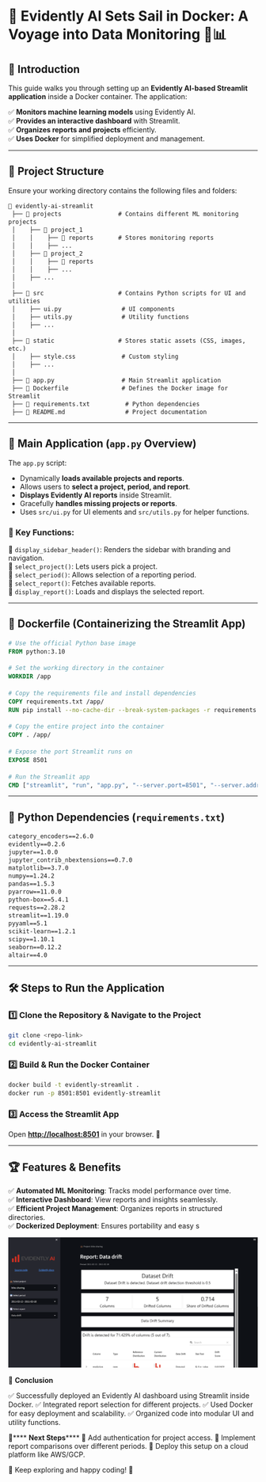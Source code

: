 # 🚢 Evidently AI Sets Sail in Docker: A Voyage into Data Monitoring 🐳📊

## 📌 Introduction

This guide walks you through setting up an **Evidently AI-based Streamlit application** inside a Docker container. The application:

✅ **Monitors machine learning models** using Evidently AI.  
✅ **Provides an interactive dashboard** with Streamlit.  
✅ **Organizes reports and projects** efficiently.  
✅ **Uses Docker** for simplified deployment and management.  

---

## 📂 Project Structure

Ensure your working directory contains the following files and folders:

```
📁 evidently-ai-streamlit
 ├── 📂 projects                # Contains different ML monitoring projects
 │    ├── 📂 project_1
 │    │    ├── 📂 reports       # Stores monitoring reports
 │    │    ├── ...
 │    ├── 📂 project_2
 │    │    ├── 📂 reports
 │    │    ├── ...
 │    ├── ...
 │
 ├── 📂 src                     # Contains Python scripts for UI and utilities
 │    ├── ui.py                 # UI components
 │    ├── utils.py              # Utility functions
 │    ├── ...
 │
 ├── 📂 static                  # Stores static assets (CSS, images, etc.)
 │    ├── style.css             # Custom styling
 │    ├── ...
 │
 ├── 📄 app.py                   # Main Streamlit application
 ├── 📄 Dockerfile               # Defines the Docker image for Streamlit
 ├── 📄 requirements.txt          # Python dependencies
 ├── 📄 README.md                 # Project documentation
```

---

## 📝 Main Application (`app.py` Overview)

The `app.py` script:

- Dynamically **loads available projects and reports**.
- Allows users to **select a project, period, and report**.
- **Displays Evidently AI reports** inside Streamlit.
- Gracefully **handles missing projects or reports**.
- Uses `src/ui.py` for UI elements and `src/utils.py` for helper functions.

### 🔑 Key Functions:

🔹 `display_sidebar_header()`: Renders the sidebar with branding and navigation.  
🔹 `select_project()`: Lets users pick a project.  
🔹 `select_period()`: Allows selection of a reporting period.  
🔹 `select_report()`: Fetches available reports.  
🔹 `display_report()`: Loads and displays the selected report.  

---

## 🐳 Dockerfile (Containerizing the Streamlit App)

```dockerfile
# Use the official Python base image
FROM python:3.10

# Set the working directory in the container
WORKDIR /app

# Copy the requirements file and install dependencies
COPY requirements.txt /app/
RUN pip install --no-cache-dir --break-system-packages -r requirements.txt

# Copy the entire project into the container
COPY . /app/

# Expose the port Streamlit runs on
EXPOSE 8501

# Run the Streamlit app
CMD ["streamlit", "run", "app.py", "--server.port=8501", "--server.address=0.0.0.0"]
```

---

## 🐍 Python Dependencies (`requirements.txt`)

```text
category_encoders==2.6.0
evidently==0.2.6
jupyter==1.0.0
jupyter_contrib_nbextensions==0.7.0
matplotlib==3.7.0
numpy==1.24.2
pandas==1.5.3
pyarrow==11.0.0
python-box==5.4.1
requests==2.28.2
streamlit==1.19.0
pyyaml==5.1
scikit-learn==1.2.1
scipy==1.10.1
seaborn==0.12.2
altair==4.0
```

---

## 🛠 Steps to Run the Application

### 1️⃣ Clone the Repository & Navigate to the Project

```sh
git clone <repo-link>
cd evidently-ai-streamlit
```

### 2️⃣ Build & Run the Docker Container

```sh
docker build -t evidently-streamlit .
docker run -p 8501:8501 evidently-streamlit
```

### 3️⃣ Access the Streamlit App

Open **[http://localhost:8501](http://localhost:8501)** in your browser. 🚀

---

## 🏆 Features & Benefits

✅ **Automated ML Monitoring**: Tracks model performance over time.  
✅ **Interactive Dashboard**: View reports and insights seamlessly.  
✅ **Efficient Project Management**: Organizes reports in structured directories.  
✅ **Dockerized Deployment**: Ensures portability and easy s



![image](https://github.com/vidhi-jaju/DockSpace/blob/ff8a146fe1dd823cbec9c8928ee976e68157ad40/8.%20Evidently%20AI%20Sets%20Sail%20in%20Docker/img1.png)

🎯 **Conclusion**

✅ Successfully deployed an Evidently AI dashboard using Streamlit inside Docker. ✅ Integrated report selection for different projects. ✅ Used Docker for easy deployment and scalability. ✅ Organized code into modular UI and utility functions.

🚀**** **Next Steps******
🔹 Add authentication for project access. 🔹 Implement report comparisons over different periods. 🔹 Deploy this setup on a cloud platform like AWS/GCP.

🎯 Keep exploring and happy coding! 🚀

